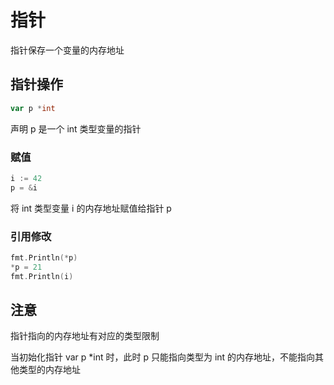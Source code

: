 # 指针

指针保存一个变量的内存地址

## 指针操作

```go
var p *int
```

声明 p 是一个 int 类型变量的指针

### 赋值

```go
i := 42
p = &i
```

将 int 类型变量 i 的内存地址赋值给指针 p

### 引用修改

```go
fmt.Println(*p)
*p = 21
fmt.Println(i)
```

## 注意

指针指向的内存地址有对应的类型限制

当初始化指针 var p *int 时，此时 p 只能指向类型为 int 的内存地址，不能指向其他类型的内存地址